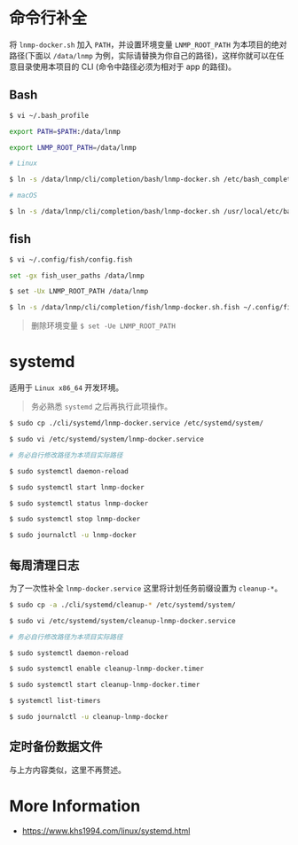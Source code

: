# 命令行补全

将 `lnmp-docker.sh` 加入 `PATH`，并设置环境变量 `LNMP_ROOT_PATH` 为本项目的绝对路径(下面以 `/data/lnmp` 为例，实际请替换为你自己的路径)，这样你就可以在任意目录使用本项目的 CLI (命令中路径必须为相对于 app 的路径)。

## Bash

```bash
$ vi ~/.bash_profile

export PATH=$PATH:/data/lnmp

export LNMP_ROOT_PATH=/data/lnmp

# Linux

$ ln -s /data/lnmp/cli/completion/bash/lnmp-docker.sh /etc/bash_completion.d/lnmp-docker.sh

# macOS

$ ln -s /data/lnmp/cli/completion/bash/lnmp-docker.sh /usr/local/etc/bash_completion.d/lnmp-docker.sh
```

## fish

```bash
$ vi ~/.config/fish/config.fish

set -gx fish_user_paths /data/lnmp

$ set -Ux LNMP_ROOT_PATH /data/lnmp

$ ln -s /data/lnmp/cli/completion/fish/lnmp-docker.sh.fish ~/.config/fish/completions/
```

> 删除环境变量 `$ set -Ue LNMP_ROOT_PATH`

# systemd

适用于 `Linux x86_64` 开发环境。

>务必熟悉 `systemd` 之后再执行此项操作。

```bash
$ sudo cp ./cli/systemd/lnmp-docker.service /etc/systemd/system/

$ sudo vi /etc/systemd/system/lnmp-docker.service

# 务必自行修改路径为本项目实际路径

$ sudo systemctl daemon-reload

$ sudo systemctl start lnmp-docker

$ sudo systemctl status lnmp-docker

$ sudo systemctl stop lnmp-docker

$ sudo journalctl -u lnmp-docker
```

## 每周清理日志

为了一次性补全 `lnmp-docker.service` 这里将计划任务前缀设置为 `cleanup-*`。

```bash
$ sudo cp -a ./cli/systemd/cleanup-* /etc/systemd/system/

$ sudo vi /etc/systemd/system/cleanup-lnmp-docker.service

# 务必自行修改路径为本项目实际路径

$ sudo systemctl daemon-reload

$ sudo systemctl enable cleanup-lnmp-docker.timer

$ sudo systemctl start cleanup-lnmp-docker.timer

$ systemctl list-timers

$ sudo journalctl -u cleanup-lnmp-docker
```

## 定时备份数据文件

与上方内容类似，这里不再赘述。

# More Information

* https://www.khs1994.com/linux/systemd.html

